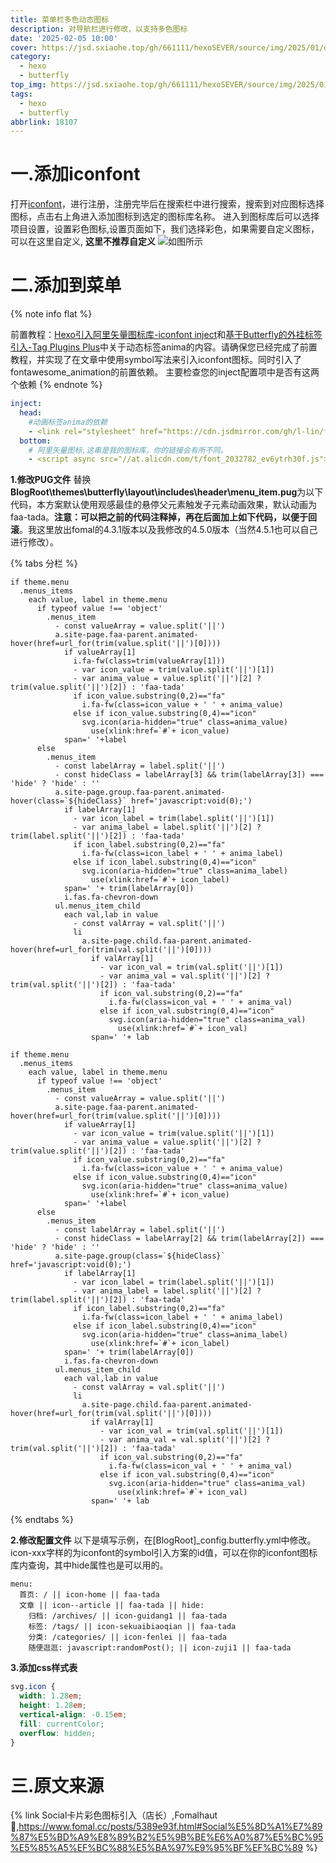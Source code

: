 ```yaml
---
title: 菜单栏多色动态图标
description: 对导航栏进行修改，以支持多色图标
date: '2025-02-05 10:00'
cover: https://jsd.sxiaohe.top/gh/661111/hexoSEVER/source/img/2025/01/daohanglan/cover.avif
category:
  - hexo
  - butterfly
top_img: https://jsd.sxiaohe.top/gh/661111/hexoSEVER/source/img/2025/01/daohanglan/cover.avif
tags:
  - hexo
  - butterfly
abbrlink: 18107
---
```

# 一.添加iconfont
打开[iconfont](https://www.iconfont.cn/)，进行注册，注册完毕后在搜索栏中进行搜索，搜索到对应图标选择图标，点击右上角进入添加图标到选定的图标库名称。
进入到图标库后可以选择项目设置，设置彩色图标,设置页面如下，我们选择彩色，如果需要自定义图标，可以在这里自定义, **这里不推荐自定义**
![如图所示](/img/2025/01/iconfont/1.avif)
# 二.添加到菜单
{% note info flat %}

前置教程：[Hexo引入阿里矢量图标库-iconfont inject](https://akilar.top/posts/d2ebecef/)和[基于Butterfly的外挂标签引入-Tag Plugins Plus](https://akilar.top/posts/615e2dec/#%E5%8A%A8%E6%80%81%E6%A0%87%E7%AD%BE-anima)中关于动态标签anima的内容。请确保您已经完成了前置教程，并实现了在文章中使用symbol写法来引入iconfont图标。同时引入了fontawesome_animation的前置依赖。
主要检查您的inject配置项中是否有这两个依赖
{% endnote %}

``` YAML
inject:
  head:
    #动画标签anima的依赖
    - <link rel="stylesheet" href="https://cdn.jsdmirror.com/gh/l-lin/font-awesome-animation/dist/font-awesome-animation.min.css"  media="defer" onload="this.media='all'">
  bottom:
    # 阿里矢量图标,这串是我的图标库，你的链接会有所不同。
    - <script async src="//at.alicdn.com/t/font_2032782_ev6ytrh30f.js"></script>
```

**1.修改PUG文件**
替换**BlogRoot\themes\butterfly\layout\includes\header\menu_item.pug**为以下代码，本方案默认使用观感最佳的悬停父元素触发子元素动画效果，默认动画为faa-tada。**注意：可以把之前的代码注释掉，再在后面加上如下代码，以便于回滚**。我这里放出fomal的4.3.1版本以及我修改的4.5.0版本（当然4.5.1也可以自己进行修改）。

{% tabs 分栏 %}

<!-- tab 4.3.1版本 -->
``` PUG
if theme.menu
  .menus_items
    each value, label in theme.menu
      if typeof value !== 'object'
        .menus_item
          - const valueArray = value.split('||')
          a.site-page.faa-parent.animated-hover(href=url_for(trim(value.split('||')[0])))
            if valueArray[1]
              i.fa-fw(class=trim(valueArray[1]))
              - var icon_value = trim(value.split('||')[1])
              - var anima_value = value.split('||')[2] ? trim(value.split('||')[2]) : 'faa-tada'
              if icon_value.substring(0,2)=="fa"      
                i.fa-fw(class=icon_value + ' ' + anima_value)
              else if icon_value.substring(0,4)=="icon"          
                svg.icon(aria-hidden="true" class=anima_value)
                  use(xlink:href=`#`+ icon_value)
            span=' '+label
      else
        .menus_item
          - const labelArray = label.split('||')
          - const hideClass = labelArray[3] && trim(labelArray[3]) === 'hide' ? 'hide' : ''
          a.site-page.group.faa-parent.animated-hover(class=`${hideClass}` href='javascript:void(0);')
            if labelArray[1]
              - var icon_label = trim(label.split('||')[1])
              - var anima_label = label.split('||')[2] ? trim(label.split('||')[2]) : 'faa-tada'
              if icon_label.substring(0,2)=="fa"      
                i.fa-fw(class=icon_label + ' ' + anima_label)
              else if icon_label.substring(0,4)=="icon"    
                svg.icon(aria-hidden="true" class=anima_label)
                  use(xlink:href=`#`+ icon_label)
            span=' '+ trim(labelArray[0])
            i.fas.fa-chevron-down
          ul.menus_item_child
            each val,lab in value 
              - const valArray = val.split('||')
              li
                a.site-page.child.faa-parent.animated-hover(href=url_for(trim(val.split('||')[0])))
                  if valArray[1]
                    - var icon_val = trim(val.split('||')[1])
                    - var anima_val = val.split('||')[2] ? trim(val.split('||')[2]) : 'faa-tada'
                    if icon_val.substring(0,2)=="fa"      
                      i.fa-fw(class=icon_val + ' ' + anima_val)
                    else if icon_val.substring(0,4)=="icon"
                      svg.icon(aria-hidden="true" class=anima_val)
                        use(xlink:href=`#`+ icon_val)                    
                  span=' '+ lab
```
<!-- endtab -->

<!-- tab 4.5.0 版本 -->

``` PUG
if theme.menu
  .menus_items
    each value, label in theme.menu
      if typeof value !== 'object'
        .menus_item
          - const valueArray = value.split('||')
          a.site-page.faa-parent.animated-hover(href=url_for(trim(value.split('||')[0])))
            if valueArray[1]
              - var icon_value = trim(value.split('||')[1])
              - var anima_value = value.split('||')[2] ? trim(value.split('||')[2]) : 'faa-tada'
              if icon_value.substring(0,2)=="fa"
                i.fa-fw(class=icon_value + ' ' + anima_value)
              else if icon_value.substring(0,4)=="icon"
                svg.icon(aria-hidden="true" class=anima_value)
                  use(xlink:href=`#`+ icon_value)
            span=' '+label
      else
        .menus_item
          - const labelArray = label.split('||')
          - const hideClass = labelArray[2] && trim(labelArray[2]) === 'hide' ? 'hide' : ''
          a.site-page.group(class=`${hideClass}` href='javascript:void(0);')
            if labelArray[1]
              - var icon_label = trim(label.split('||')[1])
              - var anima_label = label.split('||')[2] ? trim(label.split('||')[2]) : 'faa-tada'
              if icon_label.substring(0,2)=="fa"
                i.fa-fw(class=icon_label + ' ' + anima_label)
              else if icon_label.substring(0,4)=="icon"
                svg.icon(aria-hidden="true" class=anima_label)
                  use(xlink:href=`#`+ icon_label)
            span=' '+ trim(labelArray[0])
            i.fas.fa-chevron-down
          ul.menus_item_child
            each val,lab in value 
              - const valArray = val.split('||')
              li
                a.site-page.child.faa-parent.animated-hover(href=url_for(trim(val.split('||')[0])))
                  if valArray[1]
                    - var icon_val = trim(val.split('||')[1])
                    - var anima_val = val.split('||')[2] ? trim(val.split('||')[2]) : 'faa-tada'
                    if icon_val.substring(0,2)=="fa"
                      i.fa-fw(class=icon_val + ' ' + anima_val)
                    else if icon_val.substring(0,4)=="icon"
                      svg.icon(aria-hidden="true" class=anima_val)
                        use(xlink:href=`#`+ icon_val)
                  span=' '+ lab
```

<!-- endtab -->

{% endtabs %}

**2.修改配置文件**
以下是填写示例，在[BlogRoot]\_config.butterfly.yml中修改。icon-xxx字样的为iconfont的symbol引入方案的id值，可以在你的iconfont图标库内查询，其中hide属性也是可以用的。
``` YML
menu:
  首页: / || icon-home || faa-tada
  文章 || icon--article || faa-tada || hide:
    归档: /archives/ || icon-guidang1 || faa-tada
    标签: /tags/ || icon-sekuaibiaoqian || faa-tada
    分类: /categories/ || icon-fenlei || faa-tada
    随便逛逛: javascript:randomPost(); || icon-zuji1 || faa-tada
```
**3.添加css样式表**
``` CSS
svg.icon {
  width: 1.28em;
  height: 1.28em;
  vertical-align: -0.15em;
  fill: currentColor;
  overflow: hidden;
}
```
# 三.原文来源
{% link Social卡片彩色图标引入（店长）,Fomalhaut🥝,https://www.fomal.cc/posts/5389e93f.html#Social%E5%8D%A1%E7%89%87%E5%BD%A9%E8%89%B2%E5%9B%BE%E6%A0%87%E5%BC%95%E5%85%A5%EF%BC%88%E5%BA%97%E9%95%BF%EF%BC%89 %}